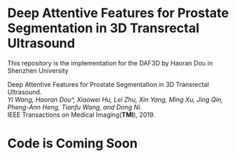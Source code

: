 # Deep Attentive Features for Prostate Segmentation in 3D Transrectal Ultrasound  
This repository is the implementation for the DAF3D by Haoran Dou in Shenzhen University  

Deep Attentive Features for Prostate Segmentation in 3D Transrectal Ultrasound.   
*Yi Wang, Haoran Dou^, Xiaowei Hu, Lei Zhu, Xin Yang, Ming Xu, Jing Qin, Pheng-Ann Heng, Tianfu Wang, and Dong Ni.*  
IEEE Transactions on Medical Imaging(**TMI**), 2019.

# Code is Coming Soon
